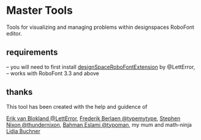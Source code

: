# Master Tools
Tools for visualizing and managing problems within designspaces RoboFont editor.

## requirements
– you will need to first install [designSpaceRoboFontExtension](https://github.com/LettError/designSpaceRoboFontExtension) by @LettError, 
– works with RoboFont 3.3 and above




## thanks
This tool has been created with the help and guidence of

 [Erik van Blokland @LettError](https://github.com/LettError), [Frederik Berlaen @typemytype](https://github.com/typemytype), [Stephen Nixon @thundernixon](https://github.com/thundernixon), [Bahman Eslami @typoman](https://github.com/typoman), my mum and math-ninja [Lidia Buchner](images/math_ninja.jpg)
